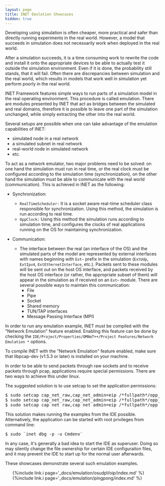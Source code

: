 ```yaml
---
layout: page
title: INET Emulation Showcases
hidden: true
---
```


Developing using simulation is often cheaper, more practical and safer than directly running experiments in the real world. However, a model that succeeds in simulation does not necessarily work when deployed in the real world. 

After a simulation succeeds, it is a time consuming work to rewrite the code and install it onto the appropriate devices to be able to actually test it outside the simulation environment. Even if it is done, the probability still stands, that it will fail. Often there are discrepancies between simulation and the real world, which results in models that work well in simulation yet perform poorly in the real world. 

INET Framework features simple ways to run parts of a simulation model in the real operating environment. This procedure is called emulation. There are modules presented by INET that act as bridges between the simulated and real domains, therefore it is possible to leave one part of the simulation unchanged, while simply extracting the other into the real world.

Several setups are possible when one can take advantage of the emulation capabilities of INET: 
- simulated node in a real network
- a simulated subnet in real network
- real-world node in simulated network
- etc.

To act as a network emulator, two major problems need to be solved: on one hand the simulation must run in real time, or the real clock must be configured according to the simulation time (synchronization), on the other hand the simulation must be able to communicate with the real world (communication). This is achieved in INET as the following:
- Synchronization:
  - `RealTimeScheduler:` It is a socket aware real-time scheduler class responsible for synchronization. Using this method, the simulation is run according to real time.
  - `OppClock:` Using this method the simulation runs according to simulation time, and configures the clocks of real applications running on the OS for maintaining synchronization.

- Communication:
  - The interface between the real (an interface of the OS) and the simulated parts of the model are represented by external interfaces with names beginning with `Ext~` prefix in the simulation (`ExtUdp`, `ExtIpv4`, `ExtEthernetInterface`, etc.). Packets sent to these modules will be sent out on the host OS interface, and packets received by the host OS interface (or rather, the appropriate subset of them) will appear in the simulation as if received on an `Ext~` module. There are several possible ways to maintain this communication:
    - File
    - Pipe
    - Socket
    - Shared memory
    - TUN/TAP interfaces
    - Message Passing Interface (MPI)

In order to run any emulation example, INET must be compiled with the "Network Emulation" feature enabled. Enabling this feature can be done by checking the `IDE/Project/Properties/OMNeT++/Project Features/Network Emulation *` options.

To compile INET with the "Network Emulation" feature enabled, make sure that libpcap-dev (v1.5.3 or later) is installed on your machine.

In order to be able to send packets through raw sockets and to receive packets through pcap, applications require special permissions. There are two ways to achieve this under linux.

The suggested solution is to use setcap to set the application permissions:

<p><pre class="snippet">
$ sudo setcap cap_net_raw,cap_net_admin=eip /*fullpath*/opp_run
$ sudo setcap cap_net_raw,cap_net_admin=eip /*fullpath*/opp_run_dbg
$ sudo setcap cap_net_raw,cap_net_admin=eip /*fullpath*/opp_run_release
</pre></p>

This solution makes running the examples from the IDE possible. Alternatively, the application can be started with root privileges from command line:

<p><pre class="snippet">
$ sudo `inet_dbg -p -u Cmdenv`
</pre></p>

In any case, it's generally a bad idea to start the IDE as superuser. Doing so may silently change the file ownership for certain IDE configuraiton files, and it may prevent the IDE to start up for the normal user afterwards.

These showcases demonstrate several such emulation examples.

<ul>
  {%include link.i page='_docs/emulation/osudpVoip/index.md' %}
  {%include link.i page='_docs/emulation/pingpong/index.md' %}
</ul>



<!--

------------------------------------------------------------------------------------------------------------------------------------------------------------------------------------

TODO:	#1 Emulation concepts in INET; Connecting the Real and the Simulated World (two nodes one cable, every possible way to separate the simulation from the real world, one node pings the other)
	Real Video Streaming over Simulated Network
	Simulating VoIP Applications over the Real Network
	Real AODV Routing over Simulated Wireless Network
	Simulated GPSR Routing over Real Network
	Validating *something*

Validation/Verification: maybe separate top level showcases? these are related to emulation

see user guide for emulation
simulation + real = emulation

a system can be thought of being completely real or completely simulated or in between, the latter is called emulation
the interface between the real and the simulated parts are represented by the Ext* modules in the simulation, in the real world the interface is often void or some configuration carried out on the OS

synchronization:
	realtime scheduler: szimuláció valós időben fut, ha lemarad utoléri
	oppclock: real world óráját állítgatja az OS-en futó real applicationöknek
communication between simulated and real world:
	filesystem
	pipes
	sockets
	shared memory
	tun/tap devices
	mpi
modules representing the interface between the real and the simulated word:
	ExtUdp, ExtIpv4, ExtEthernetInterface, Ext* ...

optimization:
	disable optional features, compile static executable, release mode, etc. -> fast and small memory footprint makes it possible to use in embedded devices
	General Example: Optimizing Memory Footprint (or whatever)
------------------------------------------------------------------------------------------------------------------------------------------------------------------------------------

interprocess communication -> communication between the simulation and the real world

- File: A record stored on disk, or a record synthesized on demand by a file server, which can be accessed by multiple processes.
- Pipe: A unidirectional data channel. Data written to the write end of the pipe is buffered by the operating system until it is read from the read end of the pipe. Two-way data streams between processes can be achieved by creating two pipes utilizing standard input and output.
- Socket: Data sent over a network interface, either to a different process on the same computer or to another computer on the network. Stream-oriented (TCP; data written through a socket requires formatting to preserve message boundaries) or more rarely message-oriented (UDP, SCTP).
- Shared memory: Multiple processes are given access to the same block of memory which creates a shared buffer for the processes to communicate with each other.
- TUN/TAP: TUN (namely network TUNnel) simulates a network layer device and it operates with layer 3 packets like IP packets. TAP (namely network tap) simulates a link layer device and it operates with layer 2 packets like Ethernet frames. TUN is used with routing, while TAP is used for creating a network bridge.
- MPI: Message Passing Interface (MPI) is a standardized and portable message-passing standard. 

-->





















